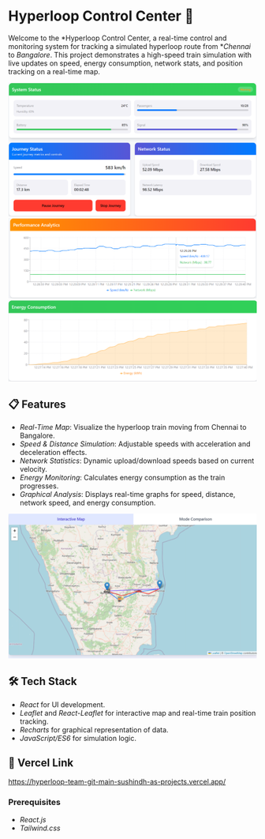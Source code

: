 # Hyperloop Control Center 🚄

Welcome to the *Hyperloop Control Center, a real-time control and monitoring system for tracking a simulated hyperloop route from **Chennai* to *Bangalore*. This project demonstrates a high-speed train simulation with live updates on speed, energy consumption, network stats, and position tracking on a real-time map.

![Hyperloop Dashboard](https://github.com/Sushindh/Hyperloop-Team/blob/main/src/images/Simulationpage1.png)
![Hyperloop Dashboard 2](https://github.com/Sushindh/Hyperloop-Team/blob/main/src/images/Simulationpage2.png)
![Hyperloop Dashboard 3](https://github.com/Sushindh/Hyperloop-Team/blob/main/src/images/Simulationpage3.png)

## 📋 Features

- *Real-Time Map*: Visualize the hyperloop train moving from Chennai to Bangalore.
- *Speed & Distance Simulation*: Adjustable speeds with acceleration and deceleration effects.
- *Network Statistics*: Dynamic upload/download speeds based on current velocity.
- *Energy Monitoring*: Calculates energy consumption as the train progresses.
- *Graphical Analysis*: Displays real-time graphs for speed, distance, network speed, and energy consumption.

![Real-Time Map](https://github.com/Sushindh/Hyperloop-Team/blob/main/src/images/Map1.png)

## 🛠 Tech Stack

- *React* for UI development.
- *Leaflet* and *React-Leaflet* for interactive map and real-time train position tracking.
- *Recharts* for graphical representation of data.
- *JavaScript/ES6* for simulation logic.

## 🚀 Vercel Link

https://hyperloop-team-git-main-sushindh-as-projects.vercel.app/

### Prerequisites
- *React.js*
- *Tailwind.css*


